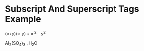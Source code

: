 <h1>Subscript And Superscript Tags Example</h1>
(x+y)(x-y) = x <sup>2</sup> - y<sup>2</sup>

AI<sub>2</sub>(SO<sub>4</sub>)<sub>3</sub> , H<sub>2</sub>O
